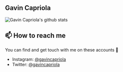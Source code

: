 ## Gavin Capriola

![Gavin Capriola's github stats](https://github-readme-stats.vercel.app/api?username=gavincapriola&count_private=true&show_icons=true&theme=radical)

## 📫 How to reach me

You can find and get touch with me on these accounts 👀
- Instagram: [@gavincapriola](https://www.instagram.com/gavincapriola/)
- Twitter: [@gavincapriola](https://twitter.com/gavincapriola)
